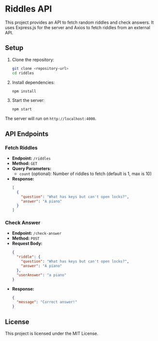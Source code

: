 # Riddles API

This project provides an API to fetch random riddles and check answers. It uses Express.js for the server and Axios to fetch riddles from an external API.

## Setup

1. Clone the repository:
   ```bash
   git clone <repository-url>
   cd riddles
   ```

2. Install dependencies:
   ```bash
   npm install
   ```

3. Start the server:
   ```bash
   npm start
   ```

The server will run on `http://localhost:4000`.

## API Endpoints

### Fetch Riddles

- **Endpoint:** `/riddles`
- **Method:** `GET`
- **Query Parameters:**
  - `count` (optional): Number of riddles to fetch (default is 1, max is 10)
- **Response:**
  ```json
  [
    {
      "question": "What has keys but can't open locks?",
      "answer": "A piano"
    }
  ]
  ```

### Check Answer

- **Endpoint:** `/check-answer`
- **Method:** `POST`
- **Request Body:**
  ```json
  {
    "riddle": {
      "question": "What has keys but can't open locks?",
      "answer": "A piano"
    },
    "userAnswer": "a piano"
  }
  ```
- **Response:**
  ```json
  {
    "message": "Correct answer!"
  }
  ```

## License

This project is licensed under the MIT License.
